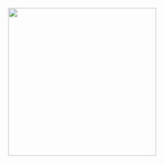 <a href="https://solved.ac/gwanju"><img src="http://mazassumnida.wtf/api/v2/generate_badge?boj=gwanju" width=300px/></a>
